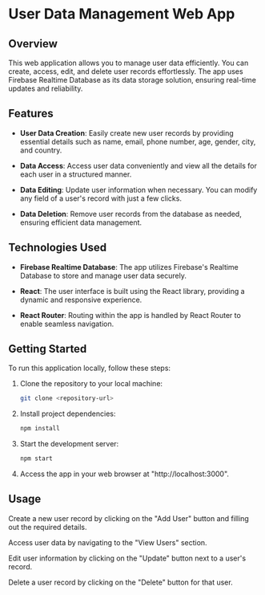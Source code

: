 # User Data Management Web App

## Overview

This web application allows you to manage user data efficiently. You can create, access, edit, and delete user records effortlessly. The app uses Firebase Realtime Database as its data storage solution, ensuring real-time updates and reliability.

## Features

- **User Data Creation**: Easily create new user records by providing essential details such as name, email, phone number, age, gender, city, and country.

- **Data Access**: Access user data conveniently and view all the details for each user in a structured manner.

- **Data Editing**: Update user information when necessary. You can modify any field of a user's record with just a few clicks.

- **Data Deletion**: Remove user records from the database as needed, ensuring efficient data management.

## Technologies Used

- **Firebase Realtime Database**: The app utilizes Firebase's Realtime Database to store and manage user data securely.

- **React**: The user interface is built using the React library, providing a dynamic and responsive experience.

- **React Router**: Routing within the app is handled by React Router to enable seamless navigation.

## Getting Started

To run this application locally, follow these steps:

1. Clone the repository to your local machine:
   ```bash
   git clone <repository-url>
   
3. Install project dependencies:
   ```bash
   npm install

4. Start the development server:
   ```bash
   npm start

5. Access the app in your web browser at "http://localhost:3000".

## Usage

Create a new user record by clicking on the "Add User" button and filling out the required details.

Access user data by navigating to the "View Users" section.

Edit user information by clicking on the "Update" button next to a user's record.

Delete a user record by clicking on the "Delete" button for that user.
